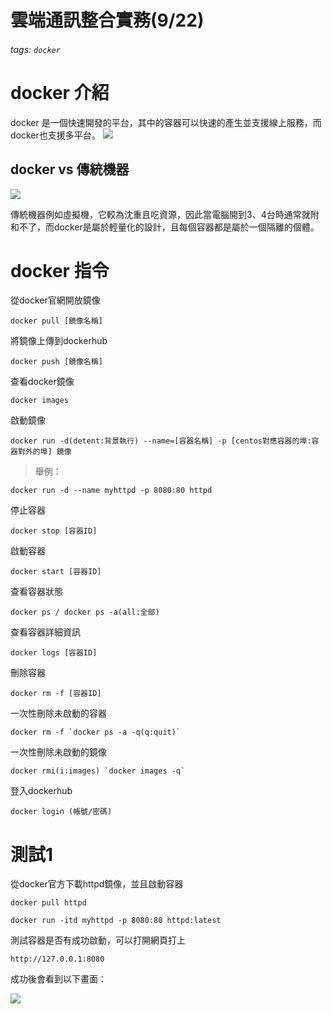 # 雲端通訊整合實務(9/22)
###### tags: `docker`

# docker 介紹

docker 是一個快速開發的平台，其中的容器可以快速的產生並支援線上服務，而docker也支援多平台。
![](https://i.imgur.com/SvjEnLx.jpg)


## docker vs 傳統機器

![](https://i.imgur.com/KbWg5YP.png)

傳統機器例如虛擬機，它較為沈重且吃資源，因此當電腦開到3、4台時通常就附和不了，而docker是屬於輕量化的設計，且每個容器都是屬於一個隔離的個體。

# docker 指令

從docker官網開放鏡像
```
docker pull [鏡像名稱]
```
將鏡像上傳到dockerhub
```
docker push [鏡像名稱]
```
查看docker鏡像
```
docker images
```
啟動鏡像
```
docker run -d(detent:背景執行) --name=[容器名稱] -p [centos對應容器的埠:容器對外的埠] 鏡像
```
> 舉例：
```
docker run -d --name myhttpd -p 8080:80 httpd
```
停止容器
```
docker stop [容器ID]
```

啟動容器
```
docker start [容器ID]
```
查看容器狀態
```
docker ps / docker ps -a(all:全部)
```
查看容器詳細資訊
```
docker logs [容器ID]
```
刪除容器
```
docker rm -f [容器ID]
```
一次性刪除未啟動的容器
```
docker rm -f `docker ps -a -q(q:quit)`
```
一次性刪除未啟動的鏡像
```
docker rmi(i:images) `docker images -q`
```
登入dockerhub
```
docker login (帳號/密碼)
```
# 測試1

從docker官方下載httpd鏡像，並且啟動容器
```
docker pull httpd
```
```
docker run -itd myhttpd -p 8080:80 httpd:latest
```
測試容器是否有成功啟動，可以打開網頁打上
```
http://127.0.0.1:8080
```
成功後會看到以下畫面：

![](https://i.imgur.com/K7JQepU.png)
